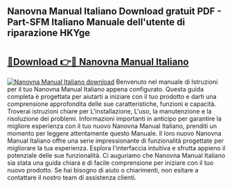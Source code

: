 ## Nanovna Manual Italiano Download gratuit PDF - Part-SFM Italiano Manuale dell'utente di riparazione HKYge

# <h2><a href="http://dffcqg.blite.top/?on=Nanovna+Manual+Italiano">🔗Download 👉🔴 Nanovna Manual Italiano</a></h2>

[![Nanovna Manual Italiano download](https://i.imgur.com/lujVjoI.png)](http://dffcqg.blite.top/?on=Nanovna+Manual+Italiano)
Benvenuto nel manuale di Istruzioni per il tuo Nanovna Manual Italiano appena configurato. Questa guida completa è progettata per aiutarti a iniziare con il tuo prodotto e darti una comprensione approfondita delle sue caratteristiche, funzioni e capacità. Troverai istruzioni chiare per L'installazione, L'uso, la manutenzione e la risoluzione dei problemi. Informazioni importanti in anticipo per garantire la migliore esperienza con il tuo nuovo Nanovna Manual Italiano, prenditi un momento per leggere attentamente questo Manuale. Il loro nuovo Nanovna Manual Italiano offre una serie impressionante di funzionalità progettate per migliorare la tua esperienza. Esplora l'interfaccia intuitiva e sfrutta appieno il potenziale delle sue funzionalità. Ci auguriamo che Nanovna Manual Italiano sia stata una guida chiara e di facile comprensione per iniziare con il tuo nuovo prodotto. Se hai bisogno di aiuto o chiarimenti, non esitare a contattare il nostro team di assistenza clienti.
